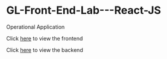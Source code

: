 # GL-Front-End-Lab---React-JS

Operational Application

Click [here](https://fair-share-bill.vercel.app/) to view the frontend

Click [here](https://fair-share-backend.herokuapp.com/db) to view the backend
